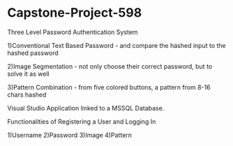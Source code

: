 # Capstone-Project-598
Three Level Password Authentication System

1)Conventional Text Based Password - and compare the hashed input to the hashed password

2)Image Segmentation - not only choose their correct password, but to solve it as well

3)Pattern Combination - from five colored buttons, a pattern from 8-16 chars hashed

Visual Studio Application linked to a MSSQL Database.

Functionalities of Registering a User and Logging In

1)Username    2)Password    3)Image    4)Pattern

